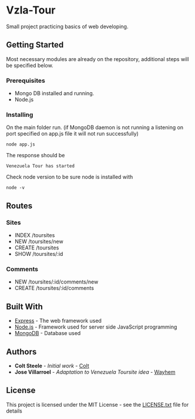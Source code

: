 # Vzla-Tour

Small project practicing basics of web developing.

## Getting Started

Most necessary modules are already on the repository, additional steps will be specified below.

### Prerequisites

* Mongo DB installed and running.
* Node.js


### Installing

On the main folder run. (if MongoDB daemon is not running a listening on port specified on app.js file it will not run successfully)

```
node app.js
```

The response should be

```
Venezuela Tour has started
```

Check node version to be sure node is installed with

```
node -v
```

## Routes

### Sites

* INDEX     /toursites
* NEW       /toursites/new
* CREATE    /toursites
* SHOW      /toursites/:id

### Comments

* NEW       /toursites/:id/comments/new
* CREATE    /toursites/:id/comments
 
## Built With

* [Express](http://expressjs.com/) - The web framework used
* [Node.js](https://nodejs.org/) - Framework used for server side JavaScript programming
* [MongoDB](https://rometools.github.io/rome/) - Database used


## Authors

* **Colt Steele** - *Initial work* - [Colt](https://github.com/Colt)
* **Jose Villarroel** - *Adaptation to Venezuela Toursite idea* - [Wayhem](https://github.com/Wayhem)

## License

This project is licensed under the MIT License - see the [LICENSE.txt](LICENSE.txt) file for details
